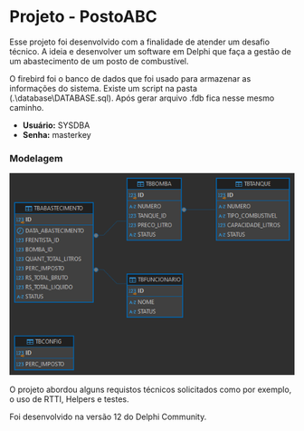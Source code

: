# Projeto - PostoABC

Esse projeto foi desenvolvido com a finalidade de atender um desafio técnico. A ideia e desenvolver um software em Delphi que faça a gestão de um abastecimento de um posto de combustível.

O firebird foi o banco de dados que foi usado para armazenar as informações do sistema. Existe um script na pasta (.\database\DATABASE.sql). Após gerar arquivo .fdb fica nesse mesmo caminho.

 - **Usuário:** SYSDBA
 - **Senha:** masterkey

 ### Modelagem 

![](https://raw.githubusercontent.com/roberiosouza/PostoABCFortes/refs/heads/main/database/PostoABC.png)

O projeto abordou alguns requistos técnicos solicitados como por exemplo, o uso de RTTI, Helpers e testes.

Foi desenvolvido na versão 12 do Delphi Community.